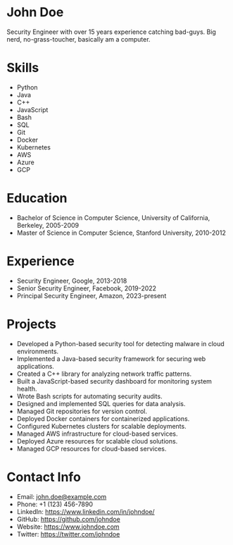 # John Doe

Security Engineer with over 15 years experience catching bad-guys. Big nerd, no-grass-toucher, basically am a computer.

# Skills

- Python
- Java
- C++
- JavaScript
- Bash
- SQL
- Git
- Docker
- Kubernetes
- AWS
- Azure
- GCP

# Education

- Bachelor of Science in Computer Science, University of California, Berkeley, 2005-2009
- Master of Science in Computer Science, Stanford University, 2010-2012

# Experience

- Security Engineer, Google, 2013-2018
- Senior Security Engineer, Facebook, 2019-2022
- Principal Security Engineer, Amazon, 2023-present

# Projects

- Developed a Python-based security tool for detecting malware in cloud environments.
- Implemented a Java-based security framework for securing web applications.
- Created a C++ library for analyzing network traffic patterns.
- Built a JavaScript-based security dashboard for monitoring system health.
- Wrote Bash scripts for automating security audits.
- Designed and implemented SQL queries for data analysis.
- Managed Git repositories for version control.
- Deployed Docker containers for containerized applications.
- Configured Kubernetes clusters for scalable deployments.
- Managed AWS infrastructure for cloud-based services.
- Deployed Azure resources for scalable cloud solutions.
- Managed GCP resources for cloud-based services.

# Contact Info

- Email: john.doe@example.com
- Phone: +1 (123) 456-7890
- LinkedIn: https://www.linkedin.com/in/johndoe/
- GitHub: https://github.com/johndoe
- Website: https://www.johndoe.com
- Twitter: https://twitter.com/johndoe
